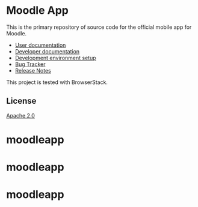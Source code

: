Moodle App
=================

This is the primary repository of source code for the official mobile app for Moodle.

* [User documentation](https://docs.moodle.org/en/Moodle_app)
* [Developer documentation](https://moodledev.io/general/app)
* [Development environment setup](https://moodledev.io/general/app/development/setup)
* [Bug Tracker](https://tracker.moodle.org/browse/MOBILE)
* [Release Notes](https://moodledev.io/general/app_releases)

This project is tested with BrowserStack.

License
-------

[Apache 2.0](http://www.apache.org/licenses/LICENSE-2.0)
# moodleapp
# moodleapp
# moodleapp
